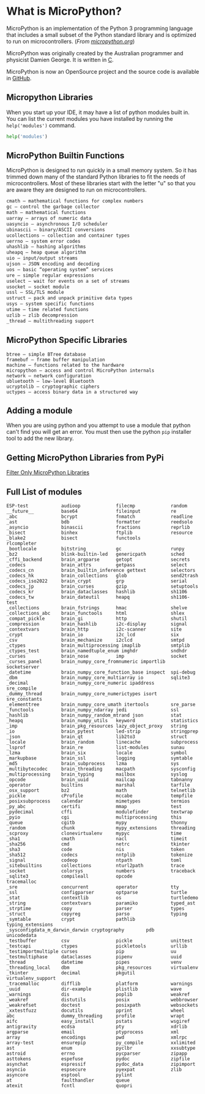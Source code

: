 # What is MicroPython?
MicroPython is an implementation of the Python 3 programming language that includes a small subset of the Python standard library and is optimized to run on microcontrollers. (*From [micropython.org](https://micropython.org/)*)

MicroPython was originally created by the Australian programmer and physicist Damien George. It is written in [C](https://en.wikipedia.org/wiki/C_(programming_language)).

MicroPython is now an OpenSource project and the source code is available in [GitHub](https://github.com/micropython/micropython).
## Micropython Libraries

When you start up your IDE, it may have a list of python modules built in.  You can list the current modules you have installed by running the `help('modules')` command.

```py
help('modules')
```

## MicroPython Builtin Functions
MicroPython is designed to run quickly in a small memory system.  So it has trimmed down many of the standard Python libraries to fit the needs of microcontrollers.  Most of these libraries start with the letter "u" so that you are aware they are designed to run on microcontrollers.

```txt
cmath – mathematical functions for complex numbers
gc – control the garbage collector
math – mathematical functions
uarray – arrays of numeric data
uasyncio — asynchronous I/O scheduler
ubinascii – binary/ASCII conversions
ucollections – collection and container types
uerrno – system error codes
uhashlib – hashing algorithms
uheapq – heap queue algorithm
uio – input/output streams
ujson – JSON encoding and decoding
uos – basic “operating system” services
ure – simple regular expressions
uselect – wait for events on a set of streams
usocket – socket module
ussl – SSL/TLS module
ustruct – pack and unpack primitive data types
usys – system specific functions
utime – time related functions
uzlib – zlib decompression
_thread – multithreading support
```

## MicroPython Specific Libraries

```text
btree – simple BTree database
framebuf — frame buffer manipulation
machine — functions related to the hardware
micropython – access and control MicroPython internals
network — network configuration
ubluetooth — low-level Bluetooth
ucryptolib – cryptographic ciphers
uctypes – access binary data in a structured way
```

## Adding a module

When you are using python and you attempt to use a module that python can't find you will get an error.  You must then use the python `pip` installer tool to add the new library.

## Getting MicroPython Libraries from PyPi


[Filter Only MicroPython Libraries](https://pypi.org/search/?c=Programming+Language+%3A%3A+Python+%3A%3A+Implementation+%3A%3A+MicroPython)

## Full List of modules

```text
ESP-test            audioop             filecmp             random
__future__          base64              fileinput           re
_abc                bcrypt              fnmatch             readline
_ast                bdb                 formatter           reedsolo
_asyncio            binascii            fractions           reprlib
_bisect             binhex              ftplib              resource
_blake2             bisect              functools           rlcompleter
_bootlocale         bitstring           gc                  runpy
_bz2                blink-builtin-led   genericpath         sched
_cffi_backend       brain_argparse      getopt              secrets
_codecs             brain_attrs         getpass             select
_codecs_cn          brain_builtin_inference gettext         selectors
_codecs_hk          brain_collections   glob                send2trash
_codecs_iso2022     brain_crypt         grp                 serial
_codecs_jp          brain_curses        gzip                setuptools
_codecs_kr          brain_dataclasses   hashlib             sh1106
_codecs_tw          brain_dateutil      heapq               sh1106-test
_collections        brain_fstrings      hmac                shelve
_collections_abc    brain_functools     html                shlex
_compat_pickle      brain_gi            http                shutil
_compression        brain_hashlib       i2c-display         signal
_contextvars        brain_http          i2c-scanner         site
_crypt              brain_io            i2c_lcd             six
_csv                brain_mechanize     i2clcd              smtpd
_ctypes             brain_multiprocessing imaplib           smtplib
_ctypes_test        brain_namedtuple_enum imghdr            sndhdr
_curses             brain_nose          imp                 socket
_curses_panel       brain_numpy_core_fromnumeric importlib  socketserver
_datetime           brain_numpy_core_function_base inspect  spi-debug
_dbm                brain_numpy_core_multiarray io          sqlite3
_decimal            brain_numpy_core_numeric ipaddress      sre_compile
_dummy_thread       brain_numpy_core_numerictypes isort     sre_constants
_elementtree        brain_numpy_core_umath itertools        sre_parse
_functools          brain_numpy_ndarray jedi                ssl
_hashlib            brain_numpy_random_mtrand json          stat
_heapq              brain_numpy_utils   keyword             statistics
_imp                brain_pkg_resources lazy_object_proxy   string
_io                 brain_pytest        led-strip           stringprep
_json               brain_qt            lib2to3             struct
_locale             brain_random        linecache           subprocess
_lsprof             brain_re            list-modules        sunau
_lzma               brain_six           locale              symbol
_markupbase         brain_ssl           logging             symtable
_md5                brain_subprocess    lzma                sys
_multibytecodec     brain_threading     macpath             sysconfig
_multiprocessing    brain_typing        mailbox             syslog
_opcode             brain_uuid          mailcap             tabnanny
_operator           builtins            marshal             tarfile
_osx_support        bz2                 math                telnetlib
_pickle             cProfile            mccabe              tempfile
_posixsubprocess    calendar            mimetypes           termios
_py_abc             certifi             mmap                test
_pydecimal          cffi                modulefinder        textwrap
_pyio               cgi                 multiprocessing     this
_queue              cgitb               mypy                thonny
_random             chunk               mypy_extensions     threading
_scproxy            clonevirtualenv     mypyc               time
_sha1               cmath               nacl                timeit
_sha256             cmd                 netrc               tkinter
_sha3               code                nis                 token
_sha512             codecs              nntplib             tokenize
_signal             codeop              ntpath              toml
_sitebuiltins       collections         nturl2path          trace
_socket             colorsys            numbers             traceback
_sqlite3            compileall          opcode              tracemalloc
_sre                concurrent          operator            tty
_ssl                configparser        optparse            turtle
_stat               contextlib          os                  turtledemo
_string             contextvars         paramiko            typed_ast
_strptime           copy                parser              types
_struct             copyreg             parso               typing
_symtable           crypt               pathlib             typing_extensions
_sysconfigdata_m_darwin_darwin cryptography        pdb      unicodedata
_testbuffer         csv                 pickle              unittest
_testcapi           ctypes              pickletools         urllib
_testimportmultiple curses              pip                 uu
_testmultiphase     dataclasses         pipenv              uuid
_thread             datetime            pipes               venv
_threading_local    dbm                 pkg_resources       virtualenv
_tkinter            decimal             pkgutil             virtualenv_support
_tracemalloc        difflib             platform            warnings
_uuid               dir-example         plistlib            wave
_warnings           dis                 poplib              weakref
_weakref            distutils           posix               webbrowser
_weakrefset         doctest             posixpath           websockets
_xxtestfuzz         docutils            pprint              wheel
abc                 dummy_threading     profile             wrapt
aifc                easy_install        pstats              wsgiref
antigravity         ecdsa               pty                 xdrlib
argparse            email               ptyprocess          xml
array               encodings           pwd                 xmlrpc
array-test          ensurepip           py_compile          xxlimited
ast                 enum                pyclbr              xxsubtype
astroid             errno               pycparser           zipapp
asttokens           espefuse            pydoc               zipfile
asynchat            espressif           pydoc_data          zipimport
asyncio             espsecure           pyexpat             zlib
asyncore            esptool             pylint              
at                  faulthandler        queue               
atexit              fcntl               quopri              
```

